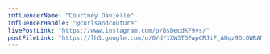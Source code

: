 ```yaml
---
influencerName: "Courtney Danielle"
influencerHandle: "@curlsandcouture"
livePostLink: "https://www.instagram.com/p/BsDecdKF9vs/"
postFileLink: "https://lh3.google.com/u/0/d/1XW3TGEwpCRJiF_AUqz9DcQWRAMy33mK6"
---
```

